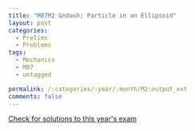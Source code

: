 ```yaml
---
title: "M07M2 &ndash; Particle in an Ellipsoid"
layout: post
categories:
  - Prelims
  - Problems
tags:
  - Mechanics
  - M07
  - untagged

permalink: /:categories/:year/:month/M2:output_ext
comments: false
---
```

<object data="2007M2M.pdf" type="application/pdf" width="100%" height="500"></object>
<div class="message"><a href='https://princetonprelim.com/prelim/19/'>Check for solutions to this year's exam</a></div>